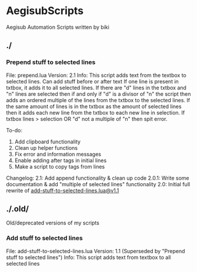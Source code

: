 AegisubScripts
==============

Aegisub Automation Scripts written by biki

## ./
### Prepend stuff to selected lines
File: prepend.lua
Version: 2.1
Info: This script adds text from the textbox to selected lines. Can add stuff before or after text
If one line is present in txtbox, it adds it to all selected lines.
If there are "d" lines in the txtbox and "n" lines are selected then if and only if "d" is a divisor of "n" the script then adds an ordered multiple of the lines from the txtbox to the selected lines.
If the same amount of lines is in the txtbox as the amount of selected lines then it adds each new line from the txtbox to each new line in selection.
If txtbox lines > selection OR "d" not a multiple of "n" then spit error.

To-do:
1. Add clipboard functionality
2. Clean up helper functions
3. Fix error and information messages
4. Enable adding after tags in initial lines
5. Make a script to copy tags from lines

Changelog:
2.1: Add append functionality & clean up code
2.0.1: Write some documentation & add "multiple of selected lines" functionality
2.0: Initial full rewrite of add-stuff-to-selected-lines.lua@v1.1

## ./.old/
Old/deprecated versions of my scripts
### Add stuff to selected lines
File: add-stuff-to-selected-lines.lua
Version: 1.1 (Superseded by "Prepend stuff to selected lines")
Info: This script adds text from textbox to all selected lines
